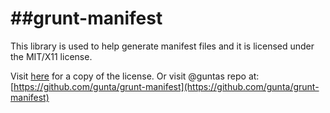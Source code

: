 ##grunt-manifest
==============

This library is used to help generate manifest files and it is licensed under the MIT/X11 license.

Visit [here](https://github.com/gunta/grunt-manifest/blob/master/LICENSE-MIT) for a copy of the license. Or visit @guntas repo at: [https://github.com/gunta/grunt-manifest](https://github.com/gunta/grunt-manifest)